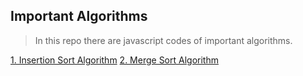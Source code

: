 ## Important Algorithms
> In this repo there are javascript codes of important algorithms.

[1. Insertion Sort Algorithm](sortInsertion.js)
[2. Merge Sort Algorithm]()
